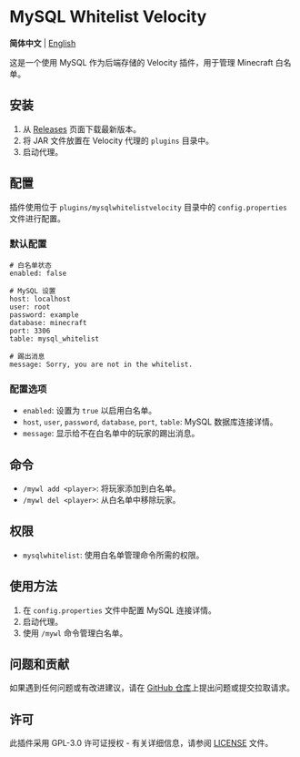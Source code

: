 # MySQL Whitelist Velocity

**简体中文** | [English](./README_EN.md)

这是一个使用 MySQL 作为后端存储的 Velocity 插件，用于管理 Minecraft 白名单。

## 安装

1. 从 [Releases](https://github.com/moesnow/MySQLWhitelistVelocity/releases) 页面下载最新版本。
2. 将 JAR 文件放置在 Velocity 代理的 `plugins` 目录中。
3. 启动代理。

## 配置

插件使用位于 `plugins/mysqlwhitelistvelocity` 目录中的 `config.properties` 文件进行配置。

### 默认配置

```properties
# 白名单状态
enabled: false

# MySQL 设置
host: localhost
user: root
password: example
database: minecraft
port: 3306
table: mysql_whitelist

# 踢出消息
message: Sorry, you are not in the whitelist.
```

### 配置选项

- `enabled`: 设置为 `true` 以启用白名单。
- `host`, `user`, `password`, `database`, `port`, `table`: MySQL 数据库连接详情。
- `message`: 显示给不在白名单中的玩家的踢出消息。

## 命令

- `/mywl add <player>`: 将玩家添加到白名单。
- `/mywl del <player>`: 从白名单中移除玩家。

## 权限

- `mysqlwhitelist`: 使用白名单管理命令所需的权限。

## 使用方法

1. 在 `config.properties` 文件中配置 MySQL 连接详情。
2. 启动代理。
3. 使用 `/mywl` 命令管理白名单。

## 问题和贡献

如果遇到任何问题或有改进建议，请在 [GitHub 仓库](https://github.com/moesnow/MySQLWhitelistVelocity)上提出问题或提交拉取请求。

## 许可

此插件采用 GPL-3.0 许可证授权 - 有关详细信息，请参阅 [LICENSE](LICENSE) 文件。